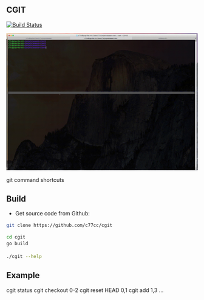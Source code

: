 ## CGIT

[![Build Status](https://drone.io/github.com/c77cc/cgit/status.png)](https://drone.io/github.com/c77cc/cgit/latest)

![image](https://github.com/c77cc/cgit/blob/master/example.gif)

git command shortcuts

## Build

* Get source code from Github:

```bash
git clone https://github.com/c77cc/cgit
```

```bash
cd cgit
go build

./cgit --help
```

## Example

cgit status
cgit checkout 0-2
cgit reset HEAD 0,1
cgit add 1,3
...
